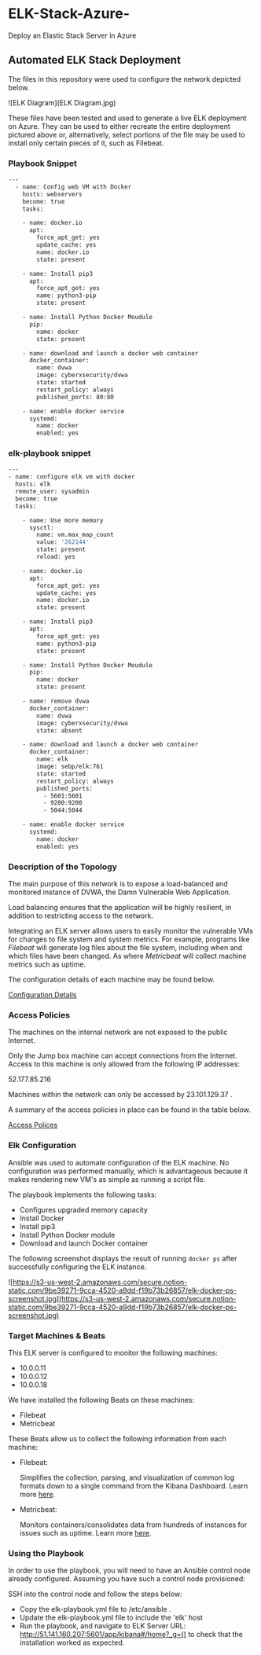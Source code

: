 # ELK-Stack-Azure-
Deploy an Elastic Stack Server in Azure
## Automated ELK Stack Deployment

The files in this repository were used to configure the network depicted below.

![ELK Diagram](ELK Diagram.jpg)

These files have been tested and used to generate a live ELK deployment on Azure. They can be used to either recreate the entire deployment pictured above or, alternatively, select portions of the  file may be used to install only certain pieces of it, such as Filebeat.

### Playbook Snippet

```bash
---
  - name: Config web VM with Docker
    hosts: webservers
    become: true
    tasks:

    - name: docker.io
      apt:
        force_apt_get: yes
        update_cache: yes
        name: docker.io
        state: present

    - name: Install pip3
      apt:
        force_apt_get: yes
        name: python3-pip
        state: present

    - name: Install Python Docker Moudule
      pip:
        name: docker
        state: present

    - name: download and launch a docker web container
      docker_container:
        name: dvwa
        image: cyberxsecurity/dvwa
        state: started
        restart_policy: always
        published_ports: 80:80

    - name: enable docker service
      systemd:
        name: docker
        enabled: yes
```

### elk-playbook snippet

```bash
---
- name: configure elk vm with docker
  hosts: elk
  remote_user: sysadmin
  become: true
  tasks:

    - name: Use more memory
      sysctl:
        name: vm.max_map_count
        value: '262144'
        state: present
        reload: yes

    - name: docker.io
      apt:
        force_apt_get: yes
        update_cache: yes
        name: docker.io
        state: present

    - name: Install pip3
      apt:
        force_apt_get: yes
        name: python3-pip
        state: present

    - name: Install Python Docker Moudule
      pip:
        name: docker
        state: present

    - name: remove dvwa
      docker_container:
        name: dvwa
        image: cyberxsecurity/dvwa
        state: absent

    - name: download and launch a docker web container
      docker_container:
        name: elk
        image: sebp/elk:761
        state: started
        restart_policy: always
        published_ports:
          - 5601:5601
          - 9200:9200
          - 5044:5044

    - name: enable docker service
      systemd:
        name: docker
        enabled: yes
```

### Description of the Topology

The main purpose of this network is to expose a load-balanced and monitored instance of DVWA, the Damn Vulnerable Web Application.

Load balancing ensures that the application will be highly resilient, in addition to restricting access to the network. 

Integrating an ELK server allows users to easily monitor the vulnerable VMs for changes to file system and system metrics. For example, programs like *Filebeat* will generate log files about the file system, including when and which files have been changed. As where *Metricbeat* will collect machine metrics such as uptime.

The configuration details of each machine may be found below. 

[Configuration Details](https://www.notion.so/40edd26acd4a4b21bf11de44780fc554)

### Access Policies

The machines on the internal network are not exposed to the public Internet.

Only the Jump box machine can accept connections from the Internet. Access to this machine is only allowed from the following IP addresses:  

52.177.85.216

Machines within the network can only be accessed by 23.101.129.37 . 

A summary of the access policies in place can be found in the table below.

[Access Polices](https://www.notion.so/b985c869641f43dc83b4a0c1528bbabb)

### Elk Configuration

Ansible was used to automate configuration of the ELK machine. No configuration was performed manually, which is advantageous because it makes rendering new VM's as simple as running a script file.

The playbook implements the following tasks: 

- Configures upgraded memory capacity
- Install Docker
- Install pip3
- Install Python Docker module
- Download and launch Docker container

The following screenshot displays the result of running `docker ps` after successfully configuring the ELK instance.

![https://s3-us-west-2.amazonaws.com/secure.notion-static.com/9be39271-9cca-4520-a9dd-f19b73b26857/elk-docker-ps-screenshot.jpg](https://s3-us-west-2.amazonaws.com/secure.notion-static.com/9be39271-9cca-4520-a9dd-f19b73b26857/elk-docker-ps-screenshot.jpg)

### Target Machines & Beats

This ELK server is configured to monitor the following machines: 

- 10.0.0.11
- 10.0.0.12
- 10.0.0.18

We have installed the following Beats on these machines:

- Filebeat
- Metricbeat

These Beats allow us to collect the following information from each machine: 

- Filebeat:

    Simplifies the collection, parsing, and visualization of common log formats down to a single command from the Kibana Dashboard. Learn more [here](https://www.elastic.co/beats/filebeat). 

- Metricbeat:

    Monitors containers/consolidates data from hundreds of instances for issues such as uptime. Learn more [here](https://www.elastic.co/infrastructure-monitoring).

### Using the Playbook

In order to use the playbook, you will need to have an Ansible control node already configured. Assuming you have such a control node provisioned:

SSH into the control node and follow the steps below: 

- Copy the elk-playbook.yml file to /etc/ansible .
- Update the elk-playbook.yml file to include the 'elk' host
- Run the playbook, and navigate to ELK Server URL: http://51.141.160.207:5601/app/kibana#/home?_g=() to check that the installation worked as expected.
